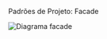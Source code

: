 Padrões de Projeto: Facade 

![Diagrama facade](https://github.com/marcelosilva7/bertoti/assets/101959064/cac3ca6b-3af2-40de-bab8-40a9844d2d48)
